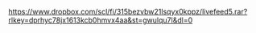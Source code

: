 https://www.dropbox.com/scl/fi/315bezvbw21lsqyx0kppz/livefeed5.rar?rlkey=dprhyc78jx1613kcb0hmvx4aa&st=gwulqu7l&dl=0
